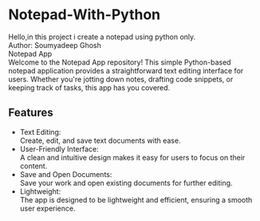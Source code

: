 # Notepad-With-Python
Hello,in this project i create a notepad using python only.
<br>
Author: Soumyadeep Ghosh
<br>
Notepad App
<br>
Welcome to the Notepad App repository! This simple Python-based notepad application provides a straightforward text editing interface for users. Whether you're jotting down notes, drafting code snippets, or keeping track of tasks, this app has you covered.
<br>
## Features
<ul>
 <li>Text Editing:</li>
 Create, edit, and save text documents with ease.
 <li>User-Friendly Interface:</li>
 A clean and intuitive design makes it easy for users to focus on their content.
 <li>Save and Open Documents:</li>
 Save your work and open existing documents for further editing.
 <li>Lightweight:</li>
 The app is designed to be lightweight and efficient, ensuring a smooth user experience.
</ul>
